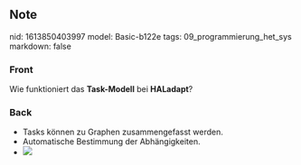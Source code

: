 ## Note
nid: 1613850403997
model: Basic-b122e
tags: 09_programmierung_het_sys
markdown: false

### Front
Wie funktioniert das <b>Task-Modell</b> bei <b>HALadapt</b>?

### Back
<div>
  <div>
    <div>
      <ul>
        <li>Tasks können zu Graphen zusammengefasst werden.
        <li>Automatische Bestimmung der Abhängigkeiten.
        <li><img src= 
        "paste-792c758479b97e45c5a229680bde3f1bfe5289b3.jpg">
      </ul>
    </div>
  </div>
</div>

